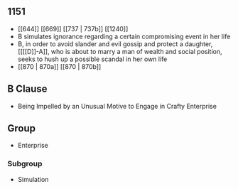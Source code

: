 ## 1151
- [[644]] [[669]] [[737 | 737b]] [[1240]] 
- B simulates ignorance regarding a certain compromising event in her life
- B, in order to avoid slander and evil gossip and protect a daughter, [[[[D]]-A]], who is about to marry a man of wealth and social position, seeks to hush up a possible scandal in her own life
- [[870 | 870a]] [[870 | 870b]] 

## B Clause
- Being Impelled by an Unusual Motive to Engage in Crafty Enterprise

## Group
- Enterprise

### Subgroup
- Simulation

